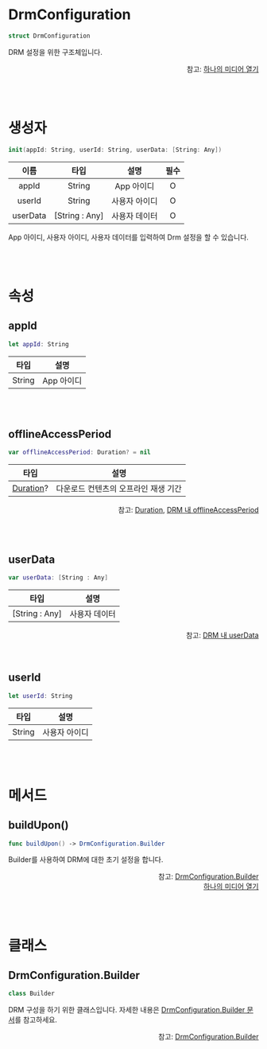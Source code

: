 # DrmConfiguration

```swift
struct DrmConfiguration
```

DRM 설정을 위한 구조체입니다.

<div align="right">
참고: <a href="../../how-to-use/home.md#하나의-미디어-열기">하나의 미디어 열기</a>
</div>

<br><br>
# 생성자

```swift
init(appId: String, userId: String, userData: [String: Any])
```

|이름|타입|설명|필수|
|:--:|:--:|:--:|:--:|
|appId|String|App 아이디|O|
|userId|String|사용자 아이디|O|
|userData|\[String : Any\]|사용자 데이터|O|

App 아이디, 사용자 아이디, 사용자 데이터를 입력하여 Drm 설정을 할 수 있습니다.

<br><br>
# 속성

## appId

```swift
let appId: String
```

|타입|설명|
|:--:|:--:|
|String|App 아이디|

<br><br>
## offlineAccessPeriod

```swift
var offlineAccessPeriod: Duration? = nil
```

|타입|설명|
|:--:|:--:|
|[Duration](../../struct/duration/home.md)?|다운로드 컨텐츠의 오프라인 재생 기간|

<div align="right">
참고: <a href="../../struct/duration/home.md">Duration</a>, 
<a href="../../../agent/home.md#drm">DRM 내 offlineAccessPeriod</a>
</div>

<br><br>
## userData

```swift
var userData: [String : Any]
```

|타입|설명|
|:--:|:--:|
|\[String : Any\]|사용자 데이터|

<div align="right">
참고: <a href="../../../agent/home.md#drm">DRM 내 userData</a>
</div

<br><br>
## userId

```swift
let userId: String
```

|타입|설명|
|:--:|:--:|
|String|사용자 아이디|

<br><br>
# 메서드

## buildUpon()

```swift
func buildUpon() -> DrmConfiguration.Builder
```

Builder를 사용하여 DRM에 대한 초기 설정을 합니다.

<div align="right">
참고: <a href="#drmconfigurationbuilder">DrmConfiguration.Builder</a><br>
<a href="../../how-to-use/home.md#하나의-미디어-열기">하나의 미디어 열기</a>
</div>

<br><br>
# 클래스

## DrmConfiguration.Builder

```swift
class Builder
```

DRM 구성을 하기 위한 클래스입니다. 자세한 내용은 [DrmConfiguration.Builder 문서](../../class/drm-configuration-builder/home.md)를 참고하세요.

<div align="right">
참고: <a href="../../class/drm-configuration-builder/home.md">DrmConfiguration.Builder</a>
</div>
